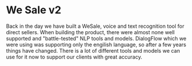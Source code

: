 # We Sale v2

Back in the day we have built a WeSale, voice and text recognition tool for direct sellers.
When building the product, there were almost none well supported and "battle-tested" NLP tools and models.
DialogFlow which we were using was supporting only the engilish language, so after a few years things have changed.
There is a lot of different tools and models we can use for it now to support our clients with great accuracy.


